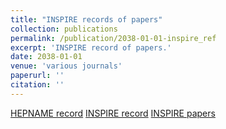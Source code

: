 ```yaml
---
title: "INSPIRE records of papers"
collection: publications
permalink: /publication/2038-01-01-inspire_ref
excerpt: 'INSPIRE record of papers.'
date: 2038-01-01
venue: 'various journals'
paperurl: ''
citation: ''
---
```


[HEPNAME record](https://inspirehep.net/record/1006507)
[INSPIRE record](https://inspirehep.net/author/profile/Robert.W.Hatcher.1)
[INSPIRE papers](https://inspirehep.net/search?p=exactauthor%3ARobert.W.Hatcher.1&sf=earliestdate)
